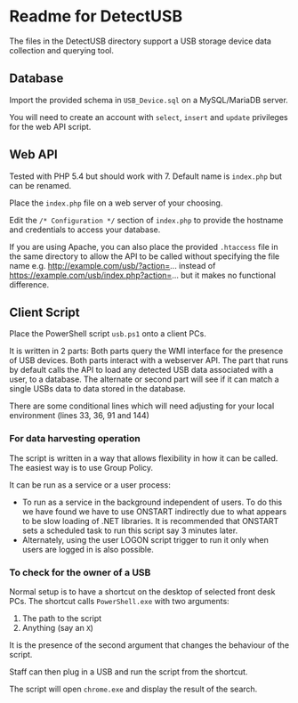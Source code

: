 # Readme for DetectUSB

The files in the DetectUSB directory support a USB storage device data collection and querying tool.

## Database

Import the provided schema in `USB_Device.sql` on a MySQL/MariaDB server.

You will need to create an account with `select`, `insert` and `update` privileges for the web API script.

## Web API

Tested with PHP 5.4 but should work with 7. Default name is `index.php` but can be renamed.

Place the `index.php` file on a web server of your choosing.

Edit the `/* Configuration */` section of `index.php` to provide the hostname and credentials to access your database.

If you are using Apache, you can also place the provided `.htaccess` file in the same directory to allow the API to be called without specifying the file name e.g. http://example.com/usb/?action=... instead of https://example.com/usb/index.php?action=... but it makes no functional difference.

## Client Script

Place the PowerShell script `usb.ps1` onto a client PCs.

It is written in 2 parts:
Both parts query the WMI interface for the presence of USB devices. Both parts interact with a webserver API.
The part that runs by default calls the API to load any detected USB data associated with a user, to a database.
The alternate or second part will see if it can match a single USBs data to data stored in the database.

There are some conditional lines which will need adjusting for your local environment (lines 33, 36, 91 and 144)

### For data harvesting operation

The script is written in a way that allows flexibility in how it can be called.
The easiest way is to use Group Policy.

It can be run as a service or a user process:

* To run as a service in the background independent of users. To do this we have found we have to use ONSTART indirectly due to what appears to be slow loading of .NET libraries. It is recommended that ONSTART sets a scheduled task to run this script say 3 minutes later.
* Alternately, using the user LOGON script trigger to run it only when users are logged in is also possible.

### To check for the owner of a USB

Normal setup is to have a shortcut on the desktop of selected front desk PCs.
The shortcut calls `PowerShell.exe` with two arguments:  

1. The path to the script
2. Anything (say an `X`)

It is the presence of the second argument that changes the behaviour of the script.

Staff can then plug in a USB and run the script from the shortcut.

The script will open `chrome.exe` and display the result of the search.
